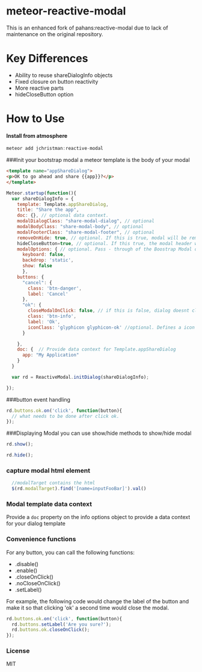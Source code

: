 meteor-reactive-modal
=====================

This is an enhanced fork of pahans:reactive-modal due to lack of maintenance on the original repository.

Key Differences
===============
 * Ability to reuse shareDialogInfo objects
 * Fixed closure on button reactivity
 * More reactive parts
 * hideCloseButton option

How to Use
=========

#### Install from atmosphere
```js
meteor add jchristman:reactive-modal
```
###Init your bootstrap modal 
a meteor template is the body of your modal

```html
<template name="appShareDialog">
<p>OK to go ahead and share {{app}}?</p>
</template>
```

```js
Meteor.startup(function(){
  var shareDialogInfo = {
    template: Template.appShareDialog,
    title: "Share the app",
    doc: {}, // optional data context.
    modalDialogClass: "share-modal-dialog", // optional
    modalBodyClass: "share-modal-body", // optional
    modalFooterClass: "share-modal-footer", // optional
    removeOnHide: true, // optional. If this is true, modal will be removed from DOM upon hiding
    hideCloseButton=true, // optional. If this true, the modal header will not show the &times; close button
    modalOptions: { // optional. Pass - through of the Boostrap Modal options object on initialisation
      keyboard: false,
      backdrop: 'static',
      show: false
      }, 
    buttons: {
      "cancel": {
        class: 'btn-danger',
        label: 'Cancel'
      },
      "ok": {
        closeModalOnClick: false, // if this is false, dialog doesnt close automatically on click
        class: 'btn-info',
        label: 'Ok',
        iconClass: 'glyphicon glyphicon-ok' //optional. Defines a icon before the button label. 
      }

    },
    doc: {  // Provide data context for Template.appShareDialog
      app: "My Application"
    }
  }

  var rd = ReactiveModal.initDialog(shareDialogInfo);

});
```

###button event handling
```js
rd.buttons.ok.on('click', function(button){
  // what needs to be done after click ok.
});
```

###Displaying Modal
you can use show/hide methods to show/hide modal
```js
rd.show();
```

```js
rd.hide();
```

### capture modal html element
```javascript
  //modalTarget contains the html
  $(rd.modalTarget).find('[name=inputFooBar]').val()
```

### Modal template data context

Provide a `doc` property on the info options object to provide a data context for your dialog template

### Convenience functions

For any button, you can call the following functions:
 * .disable()
 * .enable()
 * .closeOnClick()
 * .noCloseOnClick()
 * .setLabel()

For example, the following code would change the label of the button and make it so that clicking 'ok' a second time would close the modal.
```js
rd.buttons.ok.on('click', function(button){
  rd.buttons.setLabel('Are you sure?');
  rd.buttons.ok.closeOnClick();
});
```

### License
MIT
